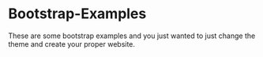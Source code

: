 # Bootstrap-Examples
These are some bootstrap examples and you just wanted to just change the theme and create your proper website.
